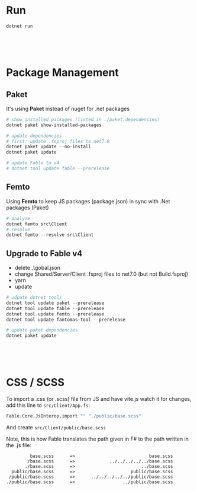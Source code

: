 #       Run
[rem]:  ###
```
dotnet run
```

&nbsp;

&nbsp;

#       Package Management
[rem]:  ##################

## Paket
It's using **Paket** instead of nuget for .net packages
```ps1
# show installed packages (listed in ./paket.dependencies)
dotnet paket show-installed-packages

# update dependencies
# first: update .fsproj files to net7.0
dotnet paket update --no-install
dotnet paket update

# update Fable to v4
# dotnet tool update fable --prerelease
```

## Femto
Using **Femto** to keep JS packages (package.json) in sync with .Net packages (Paket)
```ps1
# analyze
dotnet femto src\Client
# resolve
dotnet femto --resolve src\Client
```

## Upgrade to Fable v4
- delete .\gobal.json
- change Shared/Server/Client .fsproj files to net7.0 (but not Build.fsproj)
- yarn
- update
```ps1
# udpate dotnet tools
dotnet tool update paket --prerelease
dotnet tool update fable --prerelease
dotnet tool update femto --prerelease
dotnet tool update fantomas-tool --prerelease

# update paket dependencies
dotnet paket update
```



&nbsp;

&nbsp;

#       CSS / SCSS
[rem]:  ##########

To import a .css (or .scss) file from JS and have vite.js watch it for changes,
add this line to ```src/Client/App.fs```:
```fs
Fable.Core.JsInterop.import "" "./public/base.scss"
```
And create ```src/Client/public/base.scss```

Note, this is how Fable translates the path given in F# to the path written in the .js file:
```
         base.scss		=>		                      base.scss
        /base.scss		=>		       ../../../../../base.scss
       ./base.scss		=>		                   ../base.scss
  public/base.scss		=>		               public/base.scss
 /public/base.scss		=>		../../../../../public/base.scss
./public/base.scss		=>		            ../public/base.scss
```
